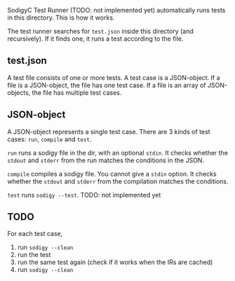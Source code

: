 SodigyC Test Runner (TODO: not implemented yet) automatically runs tests in this directory. This is how it works.

The test runner searches for `test.json` inside this directory (and recursively). If it finds one, it runs a test according to the file.

## test.json

A test file consists of one or more tests. A test case is a JSON-object. If a file is a JSON-object, the file has one test case. If a file is an array of JSON-objects, the file has multiple test cases.

## JSON-object

A JSON-object represents a single test case. There are 3 kinds of test cases: `run`, `compile` and `test`.

`run` runs a sodigy file in the dir, with an optional `stdin`. It checks whether the `stdout` and `stderr` from the run matches the conditions in the JSON.

`compile` compiles a sodigy file. You cannot give a `stdin` option. It checks whether the `stdout` and `stderr` from the compilation matches the conditions.

`test` runs `sodigy --test`. TODO: not implemented yet

## TODO

For each test case,

1. run `sodigy --clean`
2. run the test
3. run the same test again (check if it works when the IRs are cached)
4. run `sodigy --clean`
